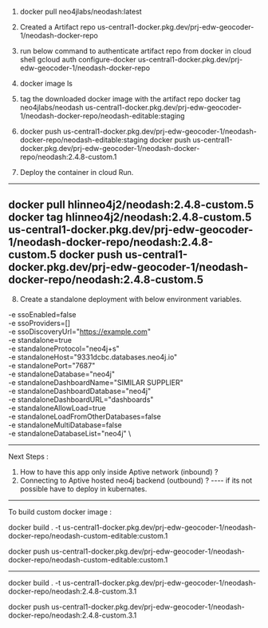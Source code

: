 1. docker pull neo4jlabs/neodash:latest
2. Created a Artifact repo
	us-central1-docker.pkg.dev/prj-edw-geocoder-1/neodash-docker-repo
	
3. run below command to authenticate artifact repo from docker in cloud shell
	gcloud auth configure-docker us-central1-docker.pkg.dev/prj-edw-geocoder-1/neodash-docker-repo
	
4. docker image ls 

5. tag the downloaded docker image with the artifact repo 
	docker tag neo4jlabs/neodash us-central1-docker.pkg.dev/prj-edw-geocoder-1/neodash-docker-repo/neodash-editable:staging
	
6. docker push us-central1-docker.pkg.dev/prj-edw-geocoder-1/neodash-docker-repo/neodash-editable:staging
	docker push us-central1-docker.pkg.dev/prj-edw-geocoder-1/neodash-docker-repo/neodash:2.4.8-custom.1

7. Deploy the container in cloud Run.


--------------------

docker pull hlinneo4j2/neodash:2.4.8-custom.5
docker tag hlinneo4j2/neodash:2.4.8-custom.5 us-central1-docker.pkg.dev/prj-edw-geocoder-1/neodash-docker-repo/neodash:2.4.8-custom.5
docker push us-central1-docker.pkg.dev/prj-edw-geocoder-1/neodash-docker-repo/neodash:2.4.8-custom.5
----------------------------------------------------------------------------

8. Create a standalone deployment with below environment variables.

-e ssoEnabled=false \
-e ssoProviders=[] \
-e ssoDiscoveryUrl="https://example.com" \
-e standalone=true \
-e standaloneProtocol="neo4j+s" \
-e standaloneHost="9331dcbc.databases.neo4j.io" \
-e standalonePort="7687" \
-e standaloneDatabase="neo4j" \
-e standaloneDashboardName="SIMILAR SUPPLIER" \
-e standaloneDashboardDatabase="neo4j" \
-e standaloneDashboardURL="dashboards" \
-e standaloneAllowLoad=true \
-e standaloneLoadFromOtherDatabases=false \
-e standaloneMultiDatabase=false \
-e standaloneDatabaseList="neo4j" \

------------------------------------------------------

Next Steps :

1. How to have this app only inside Aptive network (inbound) ?
2. Connecting to Aptive hosted neo4j backend  (outbound) ?     ---- if its not possible have to deploy in kubernates.

-------------------------------------------------

To build custom docker image :

docker build . -t us-central1-docker.pkg.dev/prj-edw-geocoder-1/neodash-docker-repo/neodash-custom-editable:custom.1

docker push us-central1-docker.pkg.dev/prj-edw-geocoder-1/neodash-docker-repo/neodash-custom-editable:custom.1

-------

docker build . -t us-central1-docker.pkg.dev/prj-edw-geocoder-1/neodash-docker-repo/neodash:2.4.8-custom.3.1

docker push us-central1-docker.pkg.dev/prj-edw-geocoder-1/neodash-docker-repo/neodash:2.4.8-custom.3.1